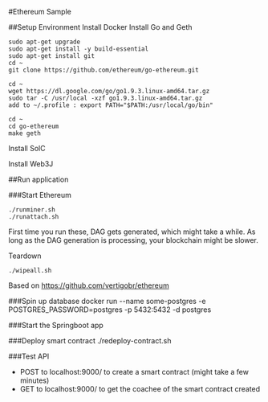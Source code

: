 #Ethereum Sample

##Setup Environment
Install Docker
Install Go and Geth

```sudo apt-get update
sudo apt-get upgrade
sudo apt-get install -y build-essential
sudo apt-get install git
cd ~
git clone https://github.com/ethereum/go-ethereum.git

cd ~
wget https://dl.google.com/go/go1.9.3.linux-amd64.tar.gz
sudo tar -C /usr/local -xzf go1.9.3.linux-amd64.tar.gz
add to ~/.profile : export PATH="$PATH:/usr/local/go/bin"

cd ~
cd go-ethereum
make geth
```

Install SolC

Install Web3J

##Run application

###Start Ethereum
```
./runminer.sh
./runattach.sh
```

First time you run these, DAG gets generated, which might take a while. As long as the DAG generation is processing, your blockchain might be slower. 

Teardown
```
./wipeall.sh
```
Based on https://github.com/vertigobr/ethereum

###Spin up database
docker run --name some-postgres -e POSTGRES_PASSWORD=postgres -p 5432:5432 -d postgres


###Start the Springboot app

###Deploy smart contract
./redeploy-contract.sh

###Test API
- POST to localhost:9000/ to create a smart contract (might take a few minutes)
- GET to localhost:9000/ to get the coachee of the smart contract created